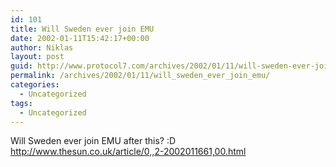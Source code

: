 ```yaml
---
id: 101
title: Will Sweden ever join EMU
date: 2002-01-11T15:42:17+00:00
author: Niklas
layout: post
guid: http://www.protocol7.com/archives/2002/01/11/will-sweden-ever-join-emu/
permalink: /archives/2002/01/11/will_sweden_ever_join_emu/
categories:
  - Uncategorized
tags:
  - Uncategorized
---
```

<div class='microid-8869dc82f29a349d81cdfc348651e4be664e881f'>
  <p>
    Will Sweden ever join EMU after this? :D<br /> <a href="http://www.thesun.co.uk/article/0,,2-2002011661,00.html" target="_blank"> http://www.thesun.co.uk/article/0,,2-2002011661,00.html</a>
  </p>
</div>
